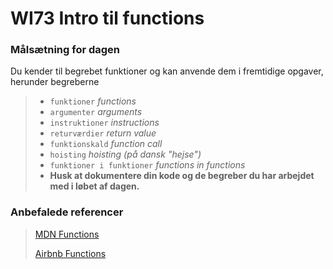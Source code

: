 # WI73 Intro til functions
### Målsætning for dagen
Du kender til begrebet funktioner og kan anvende dem i fremtidige opgaver, herunder begreberne
> * `funktioner` _functions_
> * `argumenter` _arguments_
> * `instruktioner` _instructions_
> * `returværdier` _return value_
> * `funktionskald` _function call_
> * `hoisting` _hoisting (på dansk "hejse")_
> * `funktioner i funktioner` _functions in functions_
> * **Husk at dokumentere din kode og de begreber du har arbejdet med i løbet af dagen.**

### Anbefalede referencer
><a href="https://developer.mozilla.org/en-US/docs/Web/JavaScript/Reference/Functions" target="_blank">MDN Functions</a>
>
><a href="https://github.com/airbnb/javascript#functions" target="_blank">Airbnb Functions</a>

